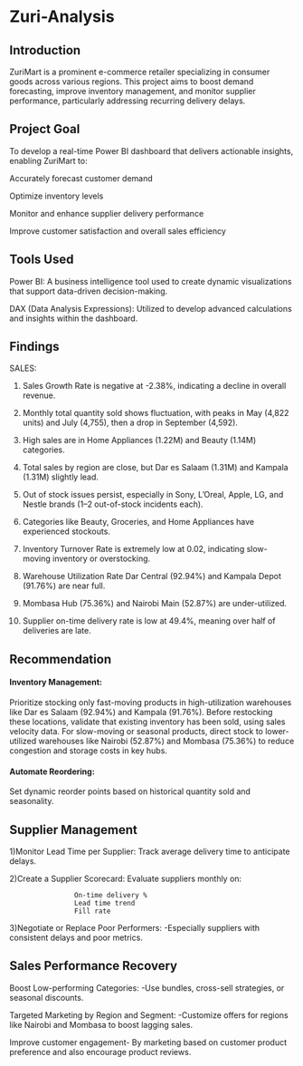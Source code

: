 # Zuri-Analysis #
## Introduction ##
ZuriMart is a prominent e-commerce retailer specializing in consumer goods across various regions.
This project aims to boost demand forecasting, improve inventory management, and monitor supplier performance, particularly addressing recurring delivery delays.

## Project Goal ##
To develop a real-time Power BI dashboard that delivers actionable insights, enabling ZuriMart to:

Accurately forecast customer demand

Optimize inventory levels

Monitor and enhance supplier delivery performance

Improve customer satisfaction and overall sales efficiency

## Tools Used ##
Power BI: A business intelligence tool used to create dynamic visualizations that support data-driven decision-making.

DAX (Data Analysis Expressions): Utilized to develop advanced calculations and insights within the dashboard.



## Findings ##
SALES:
1)    Sales Growth Rate is negative at -2.38%, indicating a decline in overall revenue.

2)    Monthly total quantity sold shows fluctuation, with peaks in May (4,822 units) and July (4,755), then a drop in September (4,592).

3)    High sales are in Home Appliances (1.22M) and Beauty (1.14M) categories.

4)    Total sales by region are close, but Dar es Salaam (1.31M) and Kampala (1.31M) slightly lead.

5)    Out of stock issues persist, especially in Sony, L’Oreal, Apple, LG, and Nestle brands (1–2 out-of-stock incidents each).

6)    Categories like Beauty, Groceries, and Home Appliances have experienced stockouts.

7)    Inventory Turnover Rate is extremely low at 0.02, indicating slow-moving inventory or overstocking.

8)    Warehouse Utilization Rate Dar Central (92.94%) and Kampala Depot (91.76%) are near full.

9)    Mombasa Hub (75.36%) and Nairobi Main (52.87%) are under-utilized.

10)  Supplier on-time delivery rate is low at 49.4%, meaning over half of deliveries are late.

## Recommendation ##
#### Inventory Management:
Prioritize stocking only fast-moving products in high-utilization warehouses like Dar es Salaam (92.94%) and Kampala (91.76%).
Before restocking these locations, validate that existing inventory has been sold, using sales velocity data.
For slow-moving or seasonal products, direct stock to lower-utilized warehouses like Nairobi (52.87%) and Mombasa (75.36%) to reduce congestion and storage costs in key hubs.

#### Automate Reordering:
Set dynamic reorder points based on historical quantity sold and seasonality.

## Supplier Management
1)Monitor Lead Time per Supplier: Track average delivery time to anticipate delays.

2)Create a Supplier Scorecard: Evaluate suppliers monthly on:

                    On-time delivery %
                    Lead time trend
                    Fill rate

3)Negotiate or Replace Poor Performers: -Especially suppliers with consistent delays and poor metrics.

 ## Sales Performance Recovery
Boost Low-performing Categories: -Use bundles, cross-sell strategies, or seasonal discounts.

Targeted Marketing by Region and Segment: -Customize offers for regions like Nairobi and Mombasa to boost lagging sales.

Improve customer engagement- By marketing based on customer product preference and also encourage product reviews.







